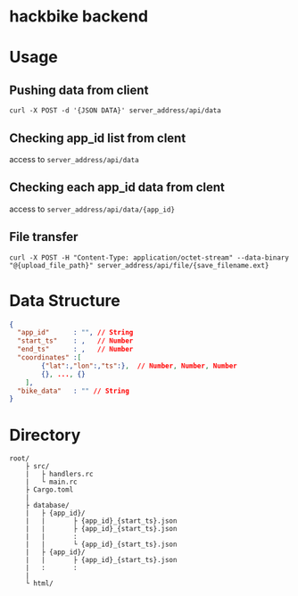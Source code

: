 # hackbike backend

# Usage

## Pushing data from client
```
curl -X POST -d '{JSON DATA}' server_address/api/data
```

## Checking app_id list from clent
access to `server_address/api/data`

## Checking each app_id data from clent
access to `server_address/api/data/{app_id}`

## File transfer
```
curl -X POST -H "Content-Type: application/octet-stream" --data-binary "@{upload_file_path}" server_address/api/file/{save_filename.ext}
```


# Data Structure
```json
{
  "app_id"      : "", // String
  "start_ts"    : ,   // Number
  "end_ts"      : ,   // Number
  "coordinates" :[
		{"lat":,"lon":,"ts":},  // Number, Number, Number
		{}, ..., {}
	],
  "bike_data"   : "" // String
}
```

# Directory

```
root/
    ├ src/
    |   ├ handlers.rc
    |   └ main.rc
    ├ Cargo.toml
    |
    ├ database/
    |   ├ {app_id}/
    |   |       ├ {app_id}_{start_ts}.json
    |   |       ├ {app_id}_{start_ts}.json
    |   |       :
    |   |       └ {app_id}_{start_ts}.json
    |   ├ {app_id}/
    |   |       ├ {app_id}_{start_ts}.json
    |   :       :
    |
    └ html/

```

